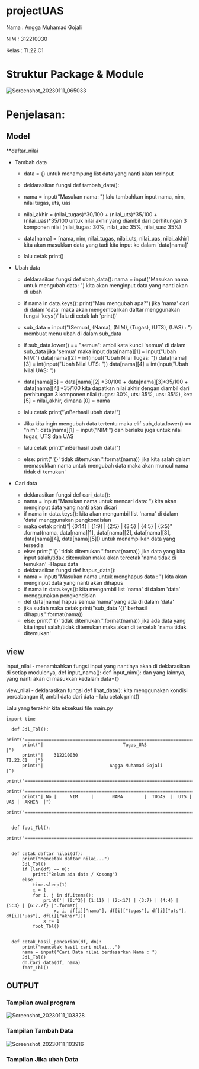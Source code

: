 # projectUAS

Nama : Angga Muhamad Gojali

NIM : 312210030

Kelas :  TI.22.C1

# Struktur Package & Module
![Screenshot_20230111_065033](https://user-images.githubusercontent.com/116193257/211686302-9949b2b0-1fee-48ab-ace9-91d990fb1016.png)

# Penjelasan:

## **Model**

**daftar_nilai

* Tambah data

  + data = {} untuk menampung list data yang nanti akan terinput

  + deklarasikan fungsi def tambah_data():

  + nama = input("Masukan nama: ") lalu tambahkan input nama, nim, nilai tugas, uts, uas

  + nilai_akhir = (nilai_tugas)*30/100 + (nilai_uts)*35/100 + (nilai_uas)*35/100 untuk nilai akhir yang diambil dari perhitungan   3 komponen nilai (nilai_tugas: 30%, nilai_uts: 35%, nilai_uas: 35%)

  + data[nama] = [nama, nim, nilai_tugas, nilai_uts, nilai_uas, nilai_akhir] kita akan masukkan data yang tadi kita input ke       dalam `data[nama]'

  + lalu cetak print()

* Ubah data

  + deklarasikan fungsi def ubah_data(): nama = input("Masukan nama untuk mengubah data: ") kita akan menginput data yang nanti   akan di ubah

  + if nama in data.keys(): print("Mau mengubah apa?") jika 'nama' dari di dalam 'data' maka akan mengembalikan daftar             menggunakan fungsi 'keys()' lalu di cetak lah 'print()'

  + sub_data = input("(Semua), (Nama), (NIM), (Tugas), (UTS), (UAS) : ") membuat menu ubah di dalam sub_data

  + if sub_data.lower() == "semua": ambil kata kunci 'semua' di dalam sub_data jika 'semua' maka input data[nama][1] =             input("Ubah NIM:") data[nama][2] = int(input("Ubah Nilai Tugas: ")) data[nama][3] = int(input("Ubah Nilai UTS: "))             data[nama][4] = int(input("Ubah Nilai UAS: "))

  + data[nama][5] = data[nama][2] *30/100 + data[nama][3]*35/100 + data[nama][4] *35/100 kita dapatkan nilai akhir dengan diambil dari perhitungan 3 komponen nilai (tugas: 30%, uts: 35%, uas: 35%), ket: [5] = nilai_akhir, dimana [0] = nama

  + lalu cetak print("\nBerhasil ubah data!")

  + Jika kita ingin mengubah data tertentu maka elif sub_data.lower() == "nim": data[nama][1] = input("NIM:") dan berlaku juga untuk nilai tugas, UTS dan UAS

  + lalu cetak print("\nBerhasil ubah data!")

  + else: print("'{}' tidak ditemukan.".format(nama)) jika kita salah dalam memasukkan nama untuk mengubah data maka akan muncul nama tidak di temukan'

* Cari data

  + deklarasikan fungsi def cari_data():
  + nama = input("Masukan nama untuk mencari data: ") kita akan menginput data yang nanti akan dicari
  + if nama in data.keys(): kita akan mengambil list 'nama' di dalam 'data' menggunakan pengkondisian
  + maka cetak print("| {0:14} | {1:9} | {2:5} | {3:5} | {4:5} | {5:5}" .format(nama, data[nama][1], data[nama][2], data[nama][3], data[nama][4], data[nama][5])) untuk menampilkan data yang tersedia
  + else: print("'{}' tidak ditemukan.".format(nama)) jika data yang kita input salah/tidak ditemukan maka akan tercetak 'nama tidak di temukan' -Hapus data
  + deklarasikan fungsi def hapus_data():
  + nama = input("Masukan nama untuk menghapus data : ") kita akan menginput data yang nanti akan dihapus
  + if nama in data.keys(): kita mengambil list 'nama' di dalam 'data' menggunakan pengkondisian
  + del data[nama] hapus semua 'nama' yang ada di dalam 'data'
  + jika sudah maka cetak print("sub_data '{}' berhasil dihapus.".format(nama))
  + else: print("'{}' tidak ditemukan.".format(nama)) jika ada data yang kita input salah/tidak ditemukan maka akan di tercetak 'nama tidak ditemukan'

## view

input_nilai - menambahkan fungsi input yang nantinya akan di deklarasikan di setiap modulenya, def input_nama(): def input_nim(): dan yang lainnya, yang nanti akan di masukkan kedalam data={}

view_nilai - deklarasikan fungsi def lihat_data(): kita menggunakan kondisi percabangan if, ambil data dari data - lalu cetak print()

Lalu yang terakhir kita eksekusi file main.py

    import time

      def Jdl_Tbl():
          print("=========================================================================")
          print("|                              Tugas_UAS                                |")
          print("|    312210030                                               TI.22.C1   |")
          print("|                         Angga Muhamad Gojali                          |")
          print("=========================================================================")
          print("=========================================================================")
          print("| No |     NIM     |       NAMA        |  TUGAS  |  UTS | UAS |  AKHIR  |")
          print("=========================================================================")


      def foot_Tbl():
          print("=========================================================================")


      def cetak_daftar_nilai(df):
          print("Mencetak daftar nilai...")
          Jdl_Tbl()
          if (len(df) == 0):
              print("Belum ada data / Kosong")
          else:
              time.sleep(1)
              x = 1
              for i, j in df.items():
                  print('| {0:^3}| {1:11} | {2:<17} | {3:7} | {4:4} | {5:3} | {6:7.2f} |'.format(
                      x, i, df[i]["nama"], df[i]["tugas"], df[i]["uts"], df[i]["uas"], df[i]["akhir"]))
                  x += 1
              foot_Tbl()


      def cetak_hasil_pencarian(df, dn):
          print("mencetak hasil cari nilai...")
          nama = input("Cari Data nilai berdasarkan Nama : ")
          Jdl_Tbl()
          dn.Cari_data(df, nama)
          foot_Tbl()



## OUTPUT

### Tampilan awal program

![Screenshot_20230111_103328](https://user-images.githubusercontent.com/116193257/211711733-beea863a-e59b-47b4-9800-d8ee196551f6.png)


### Tampilan Tambah Data

![Screenshot_20230111_103916](https://user-images.githubusercontent.com/116193257/211712304-add7de83-d958-46d2-8c35-e1fc02720032.png)


### Tampilan Jika ubah Data


